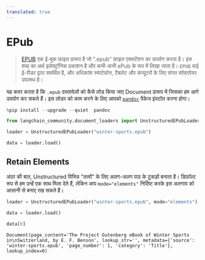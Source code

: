 ```yaml
---
translated: true
---
```


# EPub

>[EPUB](https://en.wikipedia.org/wiki/EPUB) एक ई-बुक फ़ाइल प्रारूप है जो ".epub" फ़ाइल एक्सटेंशन का उपयोग करता है। इस शब्द का अर्थ इलेक्ट्रॉनिक प्रकाशन है और कभी-कभी ePub के रूप में लिखा जाता है। `EPUB` कई ई-रीडर द्वारा समर्थित है, और अधिकांश स्मार्टफोन, टैबलेट और कंप्यूटरों के लिए संगत सॉफ़्टवेयर उपलब्ध है।

यह कवर करता है कि `.epub` दस्तावेज़ों को कैसे लोड किया जाए Document प्रारूप में जिसका हम आगे उपयोग कर सकते हैं। इस लोडर को काम करने के लिए आपको [`pandoc`](https://pandoc.org/installing.html) पैकेज इंस्टॉल करना होगा।

```python
%pip install --upgrade --quiet  pandoc
```

```python
from langchain_community.document_loaders import UnstructuredEPubLoader
```

```python
loader = UnstructuredEPubLoader("winter-sports.epub")
```

```python
data = loader.load()
```

## Retain Elements

अंदर की बात, Unstructured विभिन्न "तत्वों" के लिए अलग-अलग पाठ के टुकड़ों बनाता है। डिफ़ॉल्ट रूप से हम उन्हें एक साथ मिला देते हैं, लेकिन आप `mode="elements"` निर्दिष्ट करके इस अलगाव को आसानी से बनाए रख सकते हैं।

```python
loader = UnstructuredEPubLoader("winter-sports.epub", mode="elements")
```

```python
data = loader.load()
```

```python
data[0]
```

```output
Document(page_content='The Project Gutenberg eBook of Winter Sports in\nSwitzerland, by E. F. Benson', lookup_str='', metadata={'source': 'winter-sports.epub', 'page_number': 1, 'category': 'Title'}, lookup_index=0)
```

